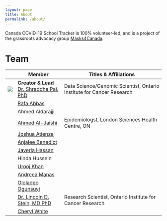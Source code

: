 ```yaml
---
layout: page
title: About
permalink: /about/
---
```


Canada COVID-19 School Tracker is 100% volunteer-led, and is a project of the grassroots advocacy group <a href="masks4canada.org">Masks4Canada</a>.

<h1>Team</h1>

|  | Member | Titles & Affiliations |
| ------| ------------|------------------------|
|<img src="../images/Shraddha_blazer_web-2-300x201.jpeg">|<b>Creator & Lead</b><br><a href="http://twitter.com/spaiglass">Dr. Shraddha Pai, PhD</a>|Data Science/Genomic Scientist, Ontario Institute for Cancer Research|
||<a href="http://twitter.com/rafoiyaa">Rafa Abbas</a>||
||Ahmed Aldarajji||
||<a href="http://twitter.com/AAlJaishi">Ahmed Al-Jaishi</a>|Epidemiologst, London Sciences Health Centre, ON|
||<a href="http://twitter.com/Josh_JamesA">Joshua Atienza</a>||
||<a href="http://twitter.com/AnjaleeBenedict">Anjalee Benedict</a>||
||<a href="http://twitter.com/javeriathehasan">Javeria Hassan</a>||
||Hinda Hussein||
||<a href="http://twitter.com/uroojkhannn">Urooj Khan</a>||
||<a href="http://twitter.com/BusyBee27987775">Andreea Manas</a>||
||<a href="http://twitter.com/DrLolaMD">Ololadeo Ogunsuyi</a>||
||<a href="https://oicr.on.ca/investigators/lincoln-stein/">Dr. Lincoln D. Stein, MD PhD</a>|Research Scientist, Ontario Institute for Cancer Research|
||<a href="http//twitter.com/LadyScorcher">Cheryl White</a>||


